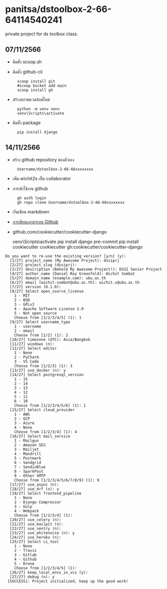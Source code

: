 # panitsa/dstoolbox-2-66-64114540241
private project for ds toolbox class.

## 07/11/2566

* ติดตั้ง scoop.sh

* ติดตั้ง github-cli 

        scoop install git
        #scoop bucket add main
        scoop install gh
    
* สร้างสภาพแวดล้อมใหม่

        python -m venv venv
        venv\Scripts\activate

* ติดตั้ง package 

        pip install django


## 14/11/2566

* สร้าง github repository ของตัวเอง 

        Username/dstoolbox-2-66-66xxxxxxxx

* เพิ่ม wichit2s เป็น collaborator 

* การเข้าใช้งาน github

        gh auth login
        gh repo clone Username/dstoolbox-2-66-66xxxxxxxx

* เริ่มเขียน markdown 

* [การเขียนเอกสารบน Github](https://docs.github.com/en/get-started/writing-on-github/getting-started-with-writing-and-formatting-on-github/basic-writing-and-formatting-syntax)

* github.com/cookiecutter/cookiecutter-django 

    venv\Scripts\activate
    pip install django pre-commit
    pip install cookiecutter
    cookiecutter gh:cookiecutter/cookiecutter-django

```
Do you want to re-use the existing version? [y/n] (y):
  [1/27] project_name (My Awesome Project): dssiprj
  [2/27] project_slug (dssiprj):
  [3/27] description (Behold My Awesome Project!): DSSI Senior Project
  [4/27] author_name (Daniel Roy Greenfeld): Wichit Sombat
  [5/27] domain_name (example.com): ubu.ac.th
  [6/27] email (wichit-sombat@ubu.ac.th): wichit.s@ubu.ac.th
  [7/27] version (0.1.0):
  [8/27] Select open_source_license
    1 - MIT
    2 - BSD
    3 - GPLv3
    4 - Apache Software License 2.0
    5 - Not open source
    Choose from [1/2/3/4/5] (1): 1
  [9/27] Select username_type
    1 - username
    2 - email
    Choose from [1/2] (1): 2
  [10/27] timezone (UTC): Asia/Bangkok
  [11/27] windows (n):
  [12/27] Select editor
    1 - None
    2 - PyCharm
    3 - VS Code
    Choose from [1/2/3] (1): 3
  [13/27] use_docker (n): y
  [14/27] Select postgresql_version
    1 - 15
    2 - 14
    3 - 13
    4 - 12
    5 - 11
    6 - 10
    Choose from [1/2/3/4/5/6] (1): 1
  [15/27] Select cloud_provider
    1 - AWS
    2 - GCP
    3 - Azure
    4 - None
    Choose from [1/2/3/4] (1): 4
  [16/27] Select mail_service
    1 - Mailgun
    2 - Amazon SES
    3 - Mailjet
    4 - Mandrill
    5 - Postmark
    6 - Sendgrid
    7 - SendinBlue
    8 - SparkPost
    9 - Other SMTP
    Choose from [1/2/3/4/5/6/7/8/9] (1): 9
  [17/27] use_async (n):
  [18/27] use_drf (n): y
  [19/27] Select frontend_pipeline
    1 - None
    2 - Django Compressor
    3 - Gulp
    4 - Webpack
    Choose from [1/2/3/4] (1):
  [20/27] use_celery (n):
  [21/27] use_mailpit (n):
  [22/27] use_sentry (n):
  [23/27] use_whitenoise (n): y
  [24/27] use_heroku (n):
  [25/27] Select ci_tool
    1 - None
    2 - Travis
    3 - Gitlab
    4 - Github
    5 - Drone
    Choose from [1/2/3/4/5] (1):
  [26/27] keep_local_envs_in_vcs (y):
  [27/27] debug (n): y
 [SUCCESS]: Project initialized, keep up the good work!
```
